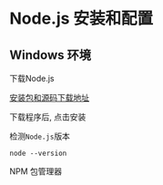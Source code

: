# Node.js 安装和配置

## Windows 环境

下载Node.js

[安装包和源码下载地址](https://nodejs.org/en/download/)

下载程序后, 点击安装

检测`Node.js`版本

`node --version`

NPM 包管理器
